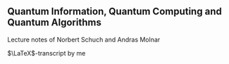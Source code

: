 ## Quantum Information, Quantum Computing and Quantum Algorithms

Lecture notes of Norbert Schuch and Andras Molnar

$\LaTeX$-transcript by me
